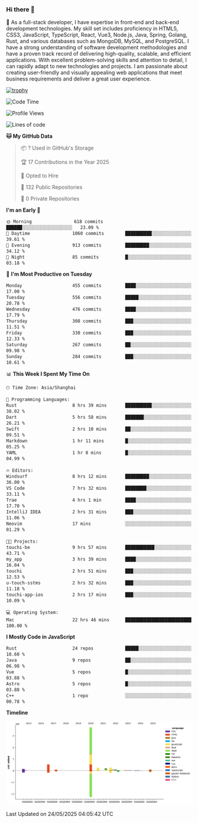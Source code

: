 ### Hi there 👋

🌱 As a full-stack developer, I have expertise in front-end and back-end development technologies. My skill set includes proficiency in HTML5, CSS3, JavaScript, TypeScript, React, Vue3, Node.js, Java, Spring, Golang, Rust, and various databases such as MongoDB, MySQL, and PostgreSQL. I have a strong understanding of software development methodologies and have a proven track record of delivering high-quality, scalable, and efficient applications. With excellent problem-solving skills and attention to detail, I can rapidly adapt to new technologies and projects. I am passionate about creating user-friendly and visually appealing web applications that meet business requirements and deliver a great user experience.

[![trophy](https://github-profile-trophy.vercel.app/?username=elton&rank=SECRET,SSS,SS,S,AAA,AA,A&theme=onedark&no-frame=true&margin-w=10)](https://github.com/ryo-ma/github-profile-trophy)

<!--START_SECTION:waka-->
![Code Time](http://img.shields.io/badge/Code%20Time-1%2C659%20hrs-blue)

![Profile Views](http://img.shields.io/badge/Profile%20Views-1-blue)

![Lines of code](https://img.shields.io/badge/From%20Hello%20World%20I%27ve%20Written-5.7%20million%20lines%20of%20code-blue)

**🐱 My GitHub Data** 

> 📦 ? Used in GitHub's Storage 
 > 
> 🏆 17 Contributions in the Year 2025
 > 
> 💼 Opted to Hire
 > 
> 📜 132 Public Repositories 
 > 
> 🔑 0 Private Repositories 
 > 
**I'm an Early 🐤** 

```text
🌞 Morning                618 commits         ██████░░░░░░░░░░░░░░░░░░░   23.09 % 
🌆 Daytime                1060 commits        ██████████░░░░░░░░░░░░░░░   39.61 % 
🌃 Evening                913 commits         █████████░░░░░░░░░░░░░░░░   34.12 % 
🌙 Night                  85 commits          █░░░░░░░░░░░░░░░░░░░░░░░░   03.18 % 
```
📅 **I'm Most Productive on Tuesday** 

```text
Monday                   455 commits         ████░░░░░░░░░░░░░░░░░░░░░   17.00 % 
Tuesday                  556 commits         █████░░░░░░░░░░░░░░░░░░░░   20.78 % 
Wednesday                476 commits         ████░░░░░░░░░░░░░░░░░░░░░   17.79 % 
Thursday                 308 commits         ███░░░░░░░░░░░░░░░░░░░░░░   11.51 % 
Friday                   330 commits         ███░░░░░░░░░░░░░░░░░░░░░░   12.33 % 
Saturday                 267 commits         ██░░░░░░░░░░░░░░░░░░░░░░░   09.98 % 
Sunday                   284 commits         ███░░░░░░░░░░░░░░░░░░░░░░   10.61 % 
```


📊 **This Week I Spent My Time On** 

```text
🕑︎ Time Zone: Asia/Shanghai

💬 Programming Languages: 
Rust                     8 hrs 39 mins       ██████████░░░░░░░░░░░░░░░   38.02 % 
Dart                     5 hrs 58 mins       ███████░░░░░░░░░░░░░░░░░░   26.21 % 
Swift                    2 hrs 10 mins       ██░░░░░░░░░░░░░░░░░░░░░░░   09.51 % 
Markdown                 1 hr 11 mins        █░░░░░░░░░░░░░░░░░░░░░░░░   05.25 % 
YAML                     1 hr 8 mins         █░░░░░░░░░░░░░░░░░░░░░░░░   04.99 % 

🔥 Editors: 
Windsurf                 8 hrs 12 mins       █████████░░░░░░░░░░░░░░░░   36.00 % 
VS Code                  7 hrs 32 mins       ████████░░░░░░░░░░░░░░░░░   33.11 % 
Trae                     4 hrs 1 min         ████░░░░░░░░░░░░░░░░░░░░░   17.70 % 
IntelliJ IDEA            2 hrs 31 mins       ███░░░░░░░░░░░░░░░░░░░░░░   11.06 % 
Neovim                   17 mins             ░░░░░░░░░░░░░░░░░░░░░░░░░   01.29 % 

🐱‍💻 Projects: 
touchi-be                9 hrs 57 mins       ███████████░░░░░░░░░░░░░░   43.71 % 
my_app                   3 hrs 39 mins       ████░░░░░░░░░░░░░░░░░░░░░   16.04 % 
touchi                   2 hrs 51 mins       ███░░░░░░░░░░░░░░░░░░░░░░   12.53 % 
u-touch-sstms            2 hrs 32 mins       ███░░░░░░░░░░░░░░░░░░░░░░   11.18 % 
touchi-app-ios           2 hrs 17 mins       ███░░░░░░░░░░░░░░░░░░░░░░   10.09 % 

💻 Operating System: 
Mac                      22 hrs 46 mins      █████████████████████████   100.00 % 
```

**I Mostly Code in JavaScript** 

```text
Rust                     24 repos            █████░░░░░░░░░░░░░░░░░░░░   18.60 % 
Java                     9 repos             ██░░░░░░░░░░░░░░░░░░░░░░░   06.98 % 
Vue                      5 repos             █░░░░░░░░░░░░░░░░░░░░░░░░   03.88 % 
Astro                    5 repos             █░░░░░░░░░░░░░░░░░░░░░░░░   03.88 % 
C++                      1 repo              ░░░░░░░░░░░░░░░░░░░░░░░░░   00.78 % 
```



**Timeline**

![Lines of Code chart](https://raw.githubusercontent.com/elton/elton/main/assets/bar_graph.png)


 Last Updated on 24/05/2025 04:05:42 UTC
<!--END_SECTION:waka-->

<!--
**elton/elton** is a ✨ _special_ ✨ repository because its `README.md` (this file) appears on your GitHub profile.

Here are some ideas to get you started:

- 🔭 I’m currently working on ...
- 🌱 I’m currently learning ...
- 👯 I’m looking to collaborate on ...
- 🤔 I’m looking for help with ...
- 💬 Ask me about ...
- 📫 How to reach me: ...
- 😄 Pronouns: ...
- ⚡ Fun fact: ...
-->

